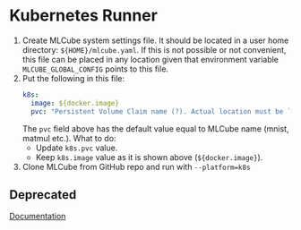 # Kubernetes Runner

1. Create MLCube system settings file. It should be located in a user home directory: `${HOME}/mlcube.yaml`. If this 
   is not possible or not convenient, this file can be placed in any location given that environment variable
   `MLCUBE_GLOBAL_CONFIG` points to this file. 
2. Put the following in this file:
   ```yaml
   k8s:
     image: ${docker.image}
     pvc: "Persistent Volume Claim name (?). Actual location must be `workspace` directory of MLCube to run".                  
   ```
   The `pvc` field above has the default value equal to MLCube name (mnist, matmul etc.).
   What to do:
     - Update `k8s.pvc` value.
     - Keep `k8s.image` value as it is shown above (`${docker.image}`).
3. Clone MLCube from GitHub repo and run with `--platform=k8s`


## Deprecated
[Documentation](https://mlcommons.github.io/mlcube/runners/kubernetes/)
